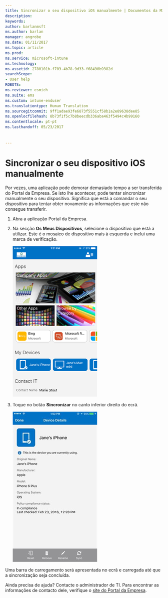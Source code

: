```yaml
---
title: Sincronizar o seu dispositivo iOS manualmente | Documentos da Microsoft
description: 
keywords: 
author: barlanmsft
ms.author: barlan
manager: angrobe
ms.date: 01/11/2017
ms.topic: article
ms.prod: 
ms.service: microsoft-intune
ms.technology: 
ms.assetid: 2780101b-f703-4b78-9d33-f68490b9382d
searchScope:
- User help
ROBOTS: 
ms.reviewer: esmich
ms.suite: ems
ms.custom: intune-enduser
ms.translationtype: Human Translation
ms.sourcegitcommit: 9ff1adae93fe6873f5551cf58b1a2e89638dee85
ms.openlocfilehash: 8b73f1f5c7b8beecdb336aba463f5494c4b99160
ms.contentlocale: pt-pt
ms.lasthandoff: 05/23/2017


---
```



# <a name="sync-your-ios-device-manually"></a>Sincronizar o seu dispositivo iOS manualmente

Por vezes, uma aplicação pode demorar demasiado tempo a ser transferida do Portal da Empresa. Se isto lhe acontecer, pode tentar sincronizar manualmente o seu dispositivo. Significa que está a comandar o seu dispositivo para tentar obter novamente as informações que este não consegue transferir.

1. Abra a aplicação Portal da Empresa.

2. Na secção **Os Meus Dispositivos**, selecione o dispositivo que está a utilizar. Este é o mosaico de dispositivo mais à esquerda e inclui uma marca de verificação.

    ![Ecrã do dispositivo com a secção Os Meus Dispositivos](./media/ios-sync-1-comp-portal-apps.png)

3. Toque no botão **Sincronizar** no canto inferior direito do ecrã.

    ![Detalhes do dispositivo com o botão Sincronizar](./media/ios-sync-2-sync-button.png)

Uma barra de carregamento será apresentada no ecrã e carregada até que a sincronização seja concluída.

Ainda precisa de ajuda? Contacte o administrador de TI. Para encontrar as informações de contacto dele, verifique o [site do Portal da Empresa](http://portal.manage.microsoft.com).


